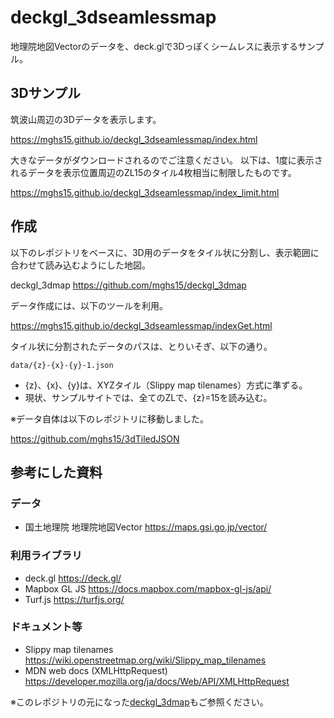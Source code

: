# deckgl_3dseamlessmap
地理院地図Vectorのデータを、deck.glで3Dっぽくシームレスに表示するサンプル。

## 3Dサンプル
筑波山周辺の3Dデータを表示します。

https://mghs15.github.io/deckgl_3dseamlessmap/index.html

大きなデータがダウンロードされるのでご注意ください。
以下は、1度に表示されるデータを表示位置周辺のZL15のタイル4枚相当に制限したものです。

https://mghs15.github.io/deckgl_3dseamlessmap/index_limit.html


## 作成
以下のレポジトリをベースに、3D用のデータをタイル状に分割し、表示範囲に合わせて読み込むようにした地図。

deckgl_3dmap
https://github.com/mghs15/deckgl_3dmap

データ作成には、以下のツールを利用。

https://mghs15.github.io/deckgl_3dseamlessmap/indexGet.html

タイル状に分割されたデータのパスは、とりいそぎ、以下の通り。

```data/{z}-{x}-{y}-1.json```

* {z}、{x}、{y}は、XYZタイル（Slippy map tilenames）方式に準ずる。
* 現状、サンプルサイトでは、全てのZLで、{z}=15を読み込む。


※データ自体は以下のレポジトリに移動しました。

https://github.com/mghs15/3dTiledJSON


## 参考にした資料
### データ
* 国土地理院 地理院地図Vector https://maps.gsi.go.jp/vector/

### 利用ライブラリ
* deck.gl https://deck.gl/
* Mapbox GL JS https://docs.mapbox.com/mapbox-gl-js/api/
* Turf.js https://turfjs.org/

### ドキュメント等
* Slippy map tilenames https://wiki.openstreetmap.org/wiki/Slippy_map_tilenames
* MDN web docs (XMLHttpRequest) https://developer.mozilla.org/ja/docs/Web/API/XMLHttpRequest

※このレポジトリの元になった[deckgl_3dmap](https://github.com/mghs15/deckgl_3dmap)もご参照ください。
